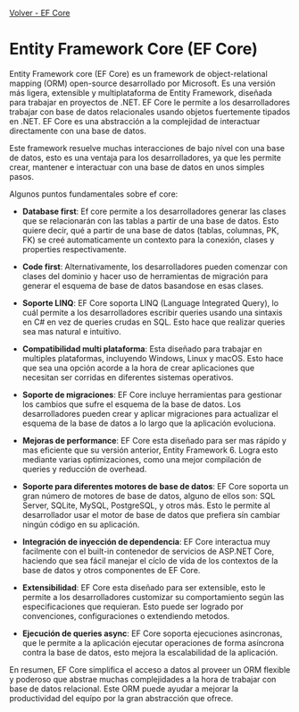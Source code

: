 [Volver - EF Core](https://github.com/IngSoft-DA2/DA2-Tecnologia/tree/ef-core)

# Entity Framework Core (EF Core)

Entity Framework core (EF Core) es un framework de object-relational mapping (ORM) open-source desarrollado por Microsoft. Es una versión más ligera, extensible y multiplataforma de Entity Framework, diseñada para trabajar en proyectos de .NET. EF Core le permite a los desarrolladores trabajar con base de datos relacionales usando objetos fuertemente tipados en .NET. EF Core es una abstracción a la complejidad de interactuar directamente con una base de datos.

Este framework resuelve muchas interacciones de bajo nível con una base de datos, esto es una ventaja para los desarrolladores, ya que les permite crear, mantener e interactuar con una base de datos en unos simples pasos.

Algunos puntos fundamentales sobre ef core:

- **Database first**: Ef core permite a los desarrolladores generar las clases que se relacionarán con las tablas a partir de una base de datos. Esto quiere decir, qué a partir de una base de datos (tablas, columnas, PK, FK) se creé automaticamente un contexto para la conexión, clases y properties respectivamente.

- **Code first**: Alternativamente, los desarrolladores pueden comenzar con clases del dominio y hacer uso de herramientas de migración para generar el esquema de base de datos basandose en esas clases.

- **Soporte LINQ**: EF Core soporta LINQ (Language Integrated Query), lo cuál permite a los desarrolladores escribir queries usando una sintaxis en C# en vez de queries crudas en SQL. Esto hace que realizar queries sea mas natural e intuitivo.

- **Compatibilidad multi plataforma**: Esta diseñado para trabajar en multiples plataformas, incluyendo Windows, Linux y macOS. Esto hace que sea una opción acorde a la hora de crear aplicaciones que necesitan ser corridas en diferentes sistemas operativos.

- **Soporte de migraciones**: EF Core incluye herramientas para gestionar los cambios que sufre el esquema de la base de datos. Los desarrolladores pueden crear y aplicar migraciones para actualizar el esquema de la base de datos a lo largo que la aplicación evoluciona.

- **Mejoras de performance**: EF Core esta diseñado para ser mas rápido y mas eficiente que su versión anterior, Entity Framework 6. Logra esto mediante varias optimizaciones, como una mejor compilación de queries y reducción de overhead.

- **Soporte para diferentes motores de base de datos**: EF Core soporta un gran número de motores de base de datos, alguno de ellos son: SQL Server, SQLite, MySQL, PostgreSQL, y otros más. Esto le permite al desarrollador usar el motor de base de datos que prefiera sín cambiar ningún código en su aplicación.

- **Integración de inyección de dependencia**: EF Core interactua muy facilmente con el built-in contenedor de servicios de ASP.NET Core, haciendo que sea fácil manejar el cíclo de vída de los contextos de la base de datos y otros componentes de EF Core.

- **Extensibilidad**: EF Core esta diseñado para ser extensible, esto le permite a los desarrolladores customizar su comportamiento según las especificaciones que requieran. Esto puede ser logrado por convenciones, configuraciones o extendiendo metodos.

- **Ejecución de queries async**: EF Core soporta ejecuciones asincronas, que le permite a la aplicación ejecutar operaciones de forma asíncrona contra la base de datos, esto mejora la escalabilidad de la aplicación.

En resumen, EF Core simplifica el acceso a datos al proveer un ORM flexible y poderoso que abstrae muchas complejidades a la hora de trabajar con base de datos relacional. Este ORM puede ayudar a mejorar la productividad del equípo por la gran abstracción que ofrece.
